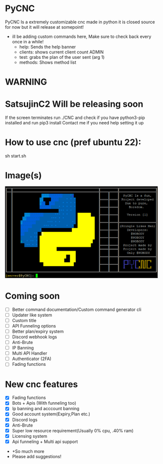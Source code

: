 # PyCNC
PyCNC Is a extremely customizable cnc made in python it is closed source for now but it will release at somepoint!
- ill be adding custom commands here, Make sure to check back every once in a while!
  - help: Sends the help banner
  - clients: shows current client count ADMIN
  - test: grabs the plan of the user sent (arg 1)
  - methods: Shows method list
# WARNING
# SatsujinC2 Will be releasing soon 
If the screen terminates run ./CNC and check if you have python3-pip installed and run pip3 install <module here>
Contact me if you need help setting it up
# How to use cnc (pref ubuntu 22):
sh start.sh
# Image(s)
![Screenshot](image.png)
# Coming soon
- [ ] Better command documentation/Custom command generator cli
- [ ] Updater like system
- [ ] Custom title
- [ ] API Funneling options
- [ ] Better plan/expiry system
- [ ] Discord webhook logs
- [ ] Anti-Brute
- [ ] IP Banning
- [ ] Multi API Handler
- [ ] Authenticator (2FA)
- [ ] Fading functions
# New cnc features
- [X] Fading functions
- [X] Bots + Apis (With funneling too)
- [X] Ip banning and acccount banning
- [X] Good account system(Expiry,Plan etc.)
- [X] Discord logs
- [X] Anti-Brute
- [X] Super low resource requirement(Usually 0% cpu, .40% ram)
- [X] Licensing system
- [X] Api funneling + Multi api support
- +So much more
- Please add suggestions!
